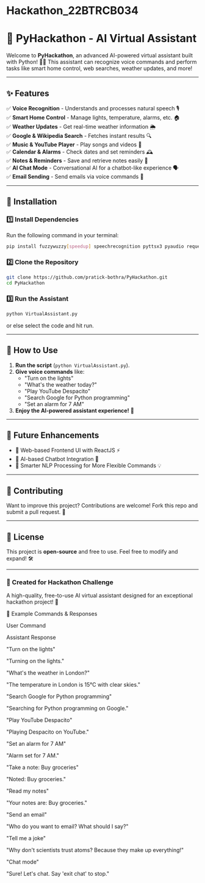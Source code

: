 # Hackathon_22BTRCB034


# 🤖 PyHackathon - AI Virtual Assistant

Welcome to **PyHackathon**, an advanced AI-powered virtual assistant built with Python! 🎤💡 This assistant can recognize voice commands and perform tasks like smart home control, web searches, weather updates, and more!

---

## ✨ Features

✅ **Voice Recognition** - Understands and processes natural speech 🎙️  
✅ **Smart Home Control** - Manage lights, temperature, alarms, etc. 🏠  
✅ **Weather Updates** - Get real-time weather information 🌦️  
✅ **Google & Wikipedia Search** - Fetches instant results 🔍  
✅ **Music & YouTube Player** - Play songs and videos 🎵  
✅ **Calendar & Alarms** - Check dates and set reminders 🕰️  
✅ **Notes & Reminders** - Save and retrieve notes easily 📝  
✅ **AI Chat Mode** - Conversational AI for a chatbot-like experience 🗣️  
✅ **Email Sending** - Send emails via voice commands 📧  

---

## 🔧 Installation

### 1️⃣ Install Dependencies
Run the following command in your terminal:
```sh
pip install fuzzywuzzy[speedup] speechrecognition pyttsx3 pyaudio requests googletrans wikipedia
```

### 2️⃣ Clone the Repository
```sh
git clone https://github.com/pratick-bothra/PyHackathon.git
cd PyHackathon
```

### 3️⃣ Run the Assistant
```sh
python VirtualAssistant.py
```
or else select the code and hit run.

---

## 🎤 How to Use
1. **Run the script** (`python VirtualAssistant.py`).
2. **Give voice commands** like:
   - "Turn on the lights"
   - "What's the weather today?"
   - "Play YouTube Despacito"
   - "Search Google for Python programming"
   - "Set an alarm for 7 AM"
3. **Enjoy the AI-powered assistant experience!** 🚀

---

## 📌 Future Enhancements
- 🔹 Web-based Frontend UI with ReactJS ⚡
- 🔹 AI-based Chatbot Integration 🤖
- 🔹 Smarter NLP Processing for More Flexible Commands 💡

---

## 🤝 Contributing
Want to improve this project? Contributions are welcome! Fork this repo and submit a pull request. 🙌

---

## 📜 License
This project is **open-source** and free to use. Feel free to modify and expand! 🛠️

---

### 🚀 Created for Hackathon Challenge
A high-quality, free-to-use AI virtual assistant designed for an exceptional hackathon project! 🎯







📌 Example Commands & Responses

User Command

Assistant Response

"Turn on the lights"

"Turning on the lights."

"What's the weather in London?"

"The temperature in London is 15°C with clear skies."

"Search Google for Python programming"

"Searching for Python programming on Google."

"Play YouTube Despacito"

"Playing Despacito on YouTube."

"Set an alarm for 7 AM"

"Alarm set for 7 AM."

"Take a note: Buy groceries"

"Noted: Buy groceries."

"Read my notes"

"Your notes are: Buy groceries."

"Send an email"

"Who do you want to email? What should I say?"

"Tell me a joke"

"Why don't scientists trust atoms? Because they make up everything!"

"Chat mode"

"Sure! Let's chat. Say 'exit chat' to stop."

